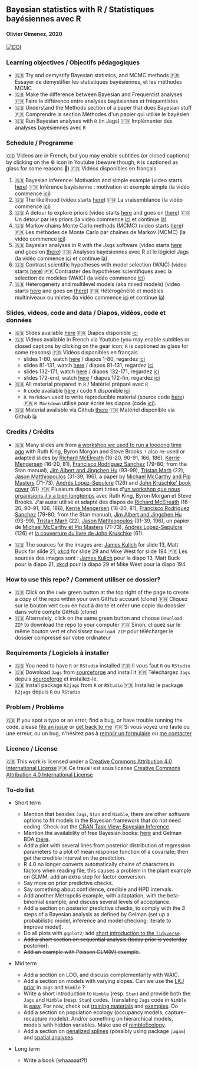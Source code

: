 ## Bayesian statistics with R / Statistiques bayésiennes avec R
#### Olivier Gimenez, 2020

[![DOI](https://zenodo.org/badge/277529982.svg)](https://zenodo.org/badge/latestdoi/277529982)

### Learning objectives / Objectifs pédagogiques

* :uk: Try and demystify Bayesian statistics, and MCMC methods :fr: Essayer de démystifier les statistiques bayésiennes, et les méthodes MCMC
* :uk: Make the difference between Bayesian and Frequentist analyses :fr: Faire la différence entre analyses bayésiennes et fréquentistes
* :uk: Understand the Methods section of a paper that does Bayesian stuff :fr: Comprendre la section Méthodes d'un papier qui utilise le bayésien
* :uk: Run Bayesian analyses with `R` (in Jags) :fr: Implémenter des analyses bayésiennes avec `R` 

### Schedule / Programme

:uk: Videos are in French, but you may enable subtitles (or closed captions) by clicking on the :gear: icon in Youtube (beware though, `R` is captioned as glass for some reasons :wine_glass:) :fr: Vidéos disponibles en français

1. :uk: Bayesian inference: Motivation and simple example (video starts [here](https://youtu.be/ncOCz-HTZS4?t=4)) :fr: Inférence bayésienne : motivation et exemple simple (la vidéo commence [ici](https://youtu.be/ncOCz-HTZS4?t=4))
2. :uk: The likelihood (video starts [here](https://youtu.be/ncOCz-HTZS4?t=1907)) :fr: La vraisemblance (la vidéo commence [ici](https://youtu.be/ncOCz-HTZS4?t=1907)) 
3. :uk: A detour to explore priors (video starts [here](https://youtu.be/ncOCz-HTZS4?t=3477) and goes on [there](https://youtu.be/Aj3-LR9zcDs)) :fr: Un détour par les priors (la vidéo commence [ici](https://youtu.be/ncOCz-HTZS4?t=3477) et continue [là](https://youtu.be/Aj3-LR9zcDs))
4. :uk: Markov chains Monte Carlo methods (MCMC) (video starts [here](https://youtu.be/Aj3-LR9zcDs?t=281)) :fr: Les méthodes de Monte Carlo par chaînes de Markov (MCMC) (la vidéo commence [ici](https://youtu.be/Aj3-LR9zcDs?t=281))
5. :uk: Bayesian analyses in R with the Jags software (video starts [here](https://youtu.be/Aj3-LR9zcDs?t=3055) and goes on [there](https://youtu.be/gprytbDxcD8?t=1)) :fr: Analyses bayésiennes avec R et le logiciel Jags (la vidéo commence [ici](https://youtu.be/Aj3-LR9zcDs?t=3055) et continue [là](https://youtu.be/gprytbDxcD8?t=1))
6. :uk: Contrast scientific hypotheses with model selection (WAIC) (video starts [here](https://youtu.be/gprytbDxcD8?t=2068)) :fr: Contraster des hypothèses scientifiques avec la sélection de modèles (WAIC) (la vidéo commence [ici](https://youtu.be/gprytbDxcD8?t=2068))
7. :uk: Heterogeneity and multilevel models (aka mixed models) (video starts [here](https://youtu.be/gprytbDxcD8?t=3128) and goes on [there]()) :fr: Hétérogénéité et modèles multiniveaux ou mixtes (la vidéo commence [ici](https://youtu.be/gprytbDxcD8?t=3128) et continue [là]()) 

### Slides, videos, code and data / Diapos, vidéos, code et données

* :uk: Slides available [here](https://doi.org/10.6084/m9.figshare.12656894.v2) :fr: Diapos disponible [ici](https://doi.org/10.6084/m9.figshare.12656894.v2)
* :uk: Videos available in French via Youtube (you may enable subtitles or closed captions by clicking on the gear icon; `R` is captioned as glass for some reasons) :fr: Vidéos disponibles en français
   + slides 1-80, watch [here](https://youtu.be/ncOCz-HTZS4?t=1) / diapos 1-80, regardez [ici](https://youtu.be/ncOCz-HTZS4?t=1)
   + slides 81-131, watch [here](https://youtu.be/Aj3-LR9zcDs?t=1) / diapos 81-131, regardez [ici](https://youtu.be/Aj3-LR9zcDs?t=1)
   + slides 132-171, watch [here](https://youtu.be/gprytbDxcD8?t=1) / diapos 132-171, regardez [ici](https://youtu.be/gprytbDxcD8?t=1) 
   + slides 172-end, watch [here]() / diapos 172-fin, regardez [ici]() 
* :uk: All material prepared in `R` / Matériel préparé avec `R`
   + `R` code available [here](https://raw.githubusercontent.com/oliviergimenez/Bayesian_Workshop/master/BayesianStatistics_OGimenez.R) / code `R` disponible  [ici](https://raw.githubusercontent.com/oliviergimenez/Bayesian_Workshop/master/BayesianStatistics_OGimenez.R)
   + `R Markdown` used to write reproducible material (source code [here](https://raw.githubusercontent.com/oliviergimenez/Bayesian_Workshop/master/BayesianStatistics_OGimenez.Rmd)) :fr: `R Markdown` utilisé pour écrire les diapos (code [ici](https://raw.githubusercontent.com/oliviergimenez/Bayesian_Workshop/master/BayesianStatistics_OGimenez.Rmd)).
* :uk: Material available via Github [there](https://github.com/oliviergimenez/Bayesian_Workshop) :fr: Matériel disponible via Github [là](https://github.com/oliviergimenez/Bayesian_Workshop)

### Credits / Crédits

* :uk: Many slides are from [a workshop we used to run a loooong time ago](https://www.maths.ed.ac.uk/~rking33/Book-website/index.html) with Ruth King, Byron Morgan and Steve Brooks. I also re-used or adapted slides by [Richard McElreath](https://github.com/rmcelreath/statrethinking_winter2019) (16-20, 90-91, 166, 186), [Kerrie Mengersen](https://staff.qut.edu.au/staff/k.mengersen) (16-20, 81), [Francisco Rodriguez Sanchez](https://frodriguezsanchez.net/) (79-80; from the Stan manual), [Jim Albert and Jingchen Hu](https://bayesball.github.io/BOOK/probability-a-measurement-of-uncertainty.html) (93-99), [Tristan Marh](https://www.tjmahr.com/) (22), [Jason Matthiopoulos](https://www.gla.ac.uk/researchinstitutes/bahcm/staff/jasonmatthiopoulos/) (31-39, 196), a paper by [Michael McCarthy and Pip Masters](https://besjournals.onlinelibrary.wiley.com/doi/full/10.1111/j.1365-2664.2005.01101.x) (71-73), [Andrés Lopez-Sepulcre](https://www.lopez-sepulcre.com/) (126) and [John Kruschke' book cover](https://sites.google.com/site/doingbayesiandataanalysis/) (61) :fr: Plusieurs diapos sont tirées d'[un workshop que nous organisions il y a bien longtemps](https://www.maths.ed.ac.uk/~rking33/Book-website/index.html) avec Ruth King, Byron Morgan et Steve Brooks. J'ai aussi utilisé et adapté des diapos de [Richard McElreath](https://github.com/rmcelreath/statrethinking_winter2019) (16-20, 90-91, 166, 186), [Kerrie Mengersen](https://staff.qut.edu.au/staff/k.mengersen) (16-20, 81), [Francisco Rodriguez Sanchez](https://frodriguezsanchez.net/) (79-80; from the Stan manual), [Jim Albert and Jingchen Hu](https://bayesball.github.io/BOOK/probability-a-measurement-of-uncertainty.html) (93-99), [Tristan Marh](https://www.tjmahr.com/) (22), [Jason Matthiopoulos](https://www.gla.ac.uk/researchinstitutes/bahcm/staff/jasonmatthiopoulos/) (31-39, 196), un papier de [Michael McCarthy et Pip Masters](https://besjournals.onlinelibrary.wiley.com/doi/full/10.1111/j.1365-2664.2005.01101.x) (71-73), [Andrés Lopez-Sepulcre](https://www.lopez-sepulcre.com/) (126) et [la couverture du livre de John Kruschke](https://sites.google.com/site/doingbayesiandataanalysis/) (61). 

* :uk: The sources for the images are: [James Kulich](https://www.elmhurst.edu/blog/thomas-bayes/) for slide 13, Matt Buck for slide 21, [xkcd](https://xkcd.com/1132/) for slide 29 and Mike West for slide 194 :fr: Les sources des images sont : [James Kulich](https://www.elmhurst.edu/blog/thomas-bayes/) pour la diapo 13, Matt Buck pour la diapo 21, [xkcd](https://xkcd.com/1132/) pour la diapo 29 et Mike West pour la diapo 194

### How to use this repo? / Comment utiliser ce dossier?

* :uk: Click on the `Code` green button at the top right of the page to create a copy of the repo within your own GitHub account (clone) :fr: Cliquez sur le bouton vert `Code` en haut à droite et créer une copie du doossier dans votre compte GitHub (clone)
* :uk: Alternately, click on the same green button and choose `Download ZIP` to download the repo to your computer :fr: Sinon, cliquez sur le même bouton vert et choisissez `Download ZIP` pour télécharger le dossier compressé sur votre ordinateur

### Requirements / Logiciels à installer

* :uk: You need to have `R` or `RStudio` installed :fr: Il vous faut `R` ou `RStudio`
* :uk: Download `Jags` from [sourceforge](http://sourceforge.net/projects/mcmc-jags/files/) and install it :fr: Téléchargez `Jags` depuis [sourceforge](http://sourceforge.net/projects/mcmc-jags/files/) et installez-le.
* :uk: Install package `R2jags` from `R` or `RStudio` :fr: Installez le package `R2jags` depuis `R` ou `RStudio`

### Problem / Problème

:uk: If you spot a typo or an error, find a bug, or have trouble running the code, please [file an issue](https://github.com/oliviergimenez/Bayesian_Workshop/issues) or [get back to me](mailto:olivier.gimenez@cefe.cnrs.fr) :fr: Si vous voyez une faute ou une erreur, ou un bug, n'hésitez pas à [remplir un formulaire](https://github.com/oliviergimenez/Bayesian_Workshop/issues) ou [me contacter](mailto:olivier.gimenez@cefe.cnrs.fr)

### Licence / License

:uk: This work is licensed under a
[Creative Commons Attribution 4.0 International License](http://creativecommons.org/licenses/by/4.0/) :fr: Ce travail est sous license [Creative Commons Attribution 4.0 International License](http://creativecommons.org/licenses/by/4.0/)

### To-do list

* Short term   
   + Mention that besides `Jags`, `Stan` and `Nimble`, there are other software options to fit models in the Bayesian framework that do not need coding. Check out the [CRAN Task View: Bayesian Inference](https://cran.r-project.org/web/views/Bayesian.html).
   + Mention the availability of free Bayesian books: [here](https://www.bookdown.org/home/tags/bayesian/) and Gelman BDA [there](http://www.stat.columbia.edu/~gelman/book/).  
   + Add a plot with several lines from posterior distribution of regression parameters to a plot of mean response function of a covariate; then get the credible interval on the prediction. 
   + R 4.0 no longer converts automatically chains of characters in factors when reading file; this causes a problem in the plant example on GLMM, add an extra step for factor conversion.
   + Say more on prior predictive checks. 
   + Say something about confidence, credible and HPD intervals.
   + Add another Metropolis example, with adaptation, with the beta-binomial example, and discuss several levels of acceptance. 
   + Add a section on posterior predictive checks, to comply with the 3 steps of a Bayesian analysis as defined by Gelman (set up a probabilistic model, inference and model checking; iterate to improve model).
   + Do all plots with `ggplot2`; add [short introduction to the `Tidyverse`](https://github.com/oliviergimenez/intro_tidyverse).
   + ~~Add a short section on sequential analysis (today prior is yesterday posterior).~~
   + ~~Add an example with Poisson GLM(M) example.~~

* Mid term   

   + Add a section on LOO, and discuss complementarity with WAIC.
   + Add a section on models with varying slopes. Can we use the [LKJ prior](https://www.sciencedirect.com/science/article/pii/S0047259X09000876) in `Jags` and `Nimble` ?
   + Write a short introduction to `Nimble` (resp. `Stan`) and provide both the `Jags` and `Nimble` (resp. `Stan`) codes. Translating `Jags` code in `Nimble` is [easy](https://r-nimble.org/quick-guide-for-converting-from-jags-or-bugs-to-nimble). For now, check out [training materials](https://github.com/nimble-training) and [examples](https://r-nimble.org/examples). Do 
   + Add a section on population ecology (occupancy models, capture-recapture models). And/or something on hierarchical models, models with hidden variables. Make use of [nimbleEcology](https://cran.r-project.org/web/packages/nimbleEcology/vignettes/Introduction_to_nimbleEcology.html).
   + Add a section on [penalized splines](https://www.cambridge.org/core/books/semiparametric-regression/02FC9A9435232CA67532B4D31874412C) (possibly using package `jagam`) and [spatial analyses](https://r-nimble.org/html_manual/cha-spatial.html).

* Long term

   + Write a book (whaaaaat?!)
